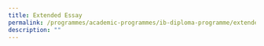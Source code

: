 ```yaml
---
title: Extended Essay
permalink: /programmes/academic-programmes/ib-diploma-programme/extended-essay/
description: ""
---
```

